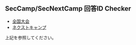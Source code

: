 ## SecCamp/SecNextCamp 回答ID Checker

- [全国大会](https://www.ipa.go.jp/jinzai/camp/2021/zenkoku2021_vote.html#senkoushahappyou)
- [ネクストキャンプ](https://www.ipa.go.jp/jinzai/camp/2021/next2021_vote.html#senkoushahappyou)

上記を参照してください。
